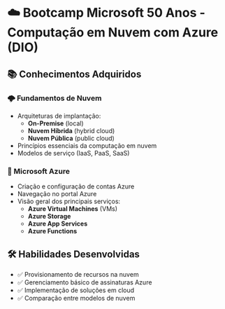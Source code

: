 # ☁️ Bootcamp Microsoft 50 Anos - Computação em Nuvem com Azure (DIO)

## 📚 Conhecimentos Adquiridos

### 🌩️ Fundamentos de Nuvem
- Arquiteturas de implantação:
  - **On-Premise** (local)
  - **Nuvem Híbrida** (hybrid cloud)
  - **Nuvem Pública** (public cloud)
- Princípios essenciais da computação em nuvem
- Modelos de serviço (IaaS, PaaS, SaaS)

### 🔵 Microsoft Azure
- Criação e configuração de contas Azure
- Navegação no portal Azure
- Visão geral dos principais serviços:
  - **Azure Virtual Machines** (VMs)
  - **Azure Storage**
  - **Azure App Services**
  - **Azure Functions**

## 🛠️ Habilidades Desenvolvidas
- ✅ Provisionamento de recursos na nuvem
- ✅ Gerenciamento básico de assinaturas Azure
- ✅ Implementação de soluções em cloud
- ✅ Comparação entre modelos de nuvem

